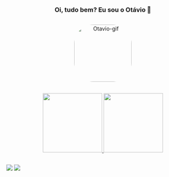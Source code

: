 <div h1 align="center">

### Oi, tudo bem? Eu sou o Otávio 👋
</h1>
</div>

##

<div align="center">
<img align="center" alt="Otavio-gif" height="150" style="border-radius:50px;" src="https://media.discordapp.net/attachments/938669134890278937/938669235394183168/desconhecido.gif?width=390&height=390">
</div>

 ##

<div align="center">
  <a href="https://github.com/otavioadias">
  <img height="155em" src="https://github-readme-stats.vercel.app/api?username=otavioadias&show_icons=true&theme=dracula&include_all_commits=true&count_private=true"/>
  <img height="155em" src="https://github-readme-stats.vercel.app/api/top-langs/?username=otavioadias&layout=compact&langs_count=7&theme=dracula"/>
</div>
  
  ##
  
  <div>
    <a href="https://www.linkedin.com/in/otavioazevedo/" target="_blank"><img src="https://img.shields.io/badge/-LinkedIn-%230077B5?style=for-the-badge&logo=linkedin&logoColor=white" target="_blank"></a>
    <a href="https://instagram.com/owltavio" target="_blank"><img src="https://img.shields.io/badge/-Instagram-%23E4405F?style=for-the-badge&logo=instagram&logoColor=white" target="_blank"></a>
